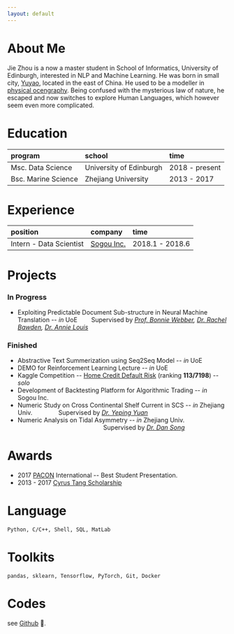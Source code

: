```yaml
---
layout: default
---
```


# About Me
Jie Zhou is a now a master student in School of Informatics, University of Edinburgh, interested in NLP and Machine Learning. He was born in small city, [Yuyao](https://en.wikipedia.org/wiki/Yuyao), located in the east of China. He used to be a modeller in [physical ocengraphy](https://en.wikipedia.org/wiki/Physical_oceanography). Being confused with the mysterious law of nature, he escaped and now switches to explore Human Languages, which however seem even more complicated.

# Education

| program           | school                 | time        |
|:------------------|:-----------------------|:------------|
|Msc. Data Science  | University of Edinburgh| 2018 - present|
|Bsc. Marine Science| Zhejiang University    | 2013 - 2017   |

# Experience

|     position         |   company         |    time      |
|:---------------------|:------------------|:-------------|
|Intern - Data Scientist  | [Sogou Inc.](https://en.wikipedia.org/wiki/Sogou)| 2018.1 - 2018.6|

# Projects
### In Progress
* Exploiting Predictable Document Sub-structure in Neural Machine Translation -- _in_ UoE
&emsp;&emsp;Supervised by *[Prof. Bonnie Webber](http://homepages.inf.ed.ac.uk/bonnie/), [Dr. Rachel Bawden](https://rbawden.github.io/), [Dr. Annie Louis](https://homepages.inf.ed.ac.uk/alouis/index.html)*

### Finished
* Abstractive Text Summerization using Seq2Seq Model -- _in_ UoE
* DEMO for Reinforcement Learning Lecture -- _in_ UoE
* Kaggle Competition -- [Home Credit Default Risk](https://www.kaggle.com/c/home-credit-default-risk) (ranking **113/7198**) -- _solo_
* Development of Backtesting Platform for Algorithmic Trading -- _in_ Sogou Inc.
* Numeric Study on Cross Continental Shelf Current in SCS  -- _in_ Zhejiang Univ.
&emsp;&emsp;&emsp;&emsp;Supervised by *[Dr. Yeping Yuan](https://person.zju.edu.cn/en/yyping)*
* Numeric Analysis on Tidal Asymmetry -- _in_ Zhejiang Univ.
&emsp;&emsp;&emsp;&emsp;&emsp;&emsp;&emsp;&emsp;&emsp;&emsp;&emsp;&emsp;&emsp;&emsp;Supervised by *[Dr. Dan Song](https://person.zju.edu.cn/en/dan_song)*

# Awards
* 2017 [PACON](http://blog.hawaii.edu/pacon/about/organization/) International -- Best Student Presentation.
* 2013 - 2017 [Cyrus Tang Scholarship](http://www.tangfoundation.org/index.php?option=com_content&view=article&id=42&Itemid=60&site=CTF)

# Language
```
Python, C/C++, Shell, SQL, MatLab
```

# Toolkits
```
pandas, sklearn, Tensorflow, PyTorch, Git, Docker
```

# Codes
see [Github](https://github.com/JZ95) 🍺.